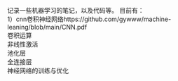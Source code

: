 记录一些机器学习的笔记，以及代码等。
目前有：  
1）cnn卷积神经网络https://github.com/gywww/machine-leaning/blob/main/CNN.pdf  
    卷积运算  
    非线性激活  
    池化层  
    全连接层  
    神经网络的训练与优化  
    
    
